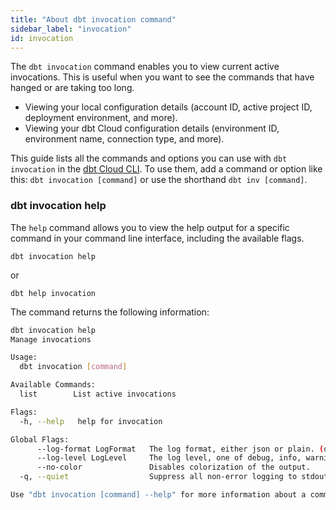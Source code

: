```yaml
---
title: "About dbt invocation command"
sidebar_label: "invocation"
id: invocation
---
```


The `dbt invocation` command enables you to view current active invocations. This is useful when you want to see the commands that have hanged or are taking too long.

- Viewing your local configuration details (account ID, active project ID, deployment environment, and more).
- Viewing your dbt Cloud configuration details (environment ID, environment name, connection type, and more).

This guide lists all the commands and options you can use with `dbt invocation` in the [dbt Cloud CLI](/docs/cloud/cloud-cli-installation). To use them, add a command or option like this: `dbt invocation [command]` or use the shorthand  `dbt inv [command]`.

### dbt invocation help

The `help` command allows you to view the help output for a specific command in your command line interface, including the available flags.

```shell
dbt invocation help
```

or 

```shell
dbt help invocation
```

The command returns the following information:

```bash
dbt invocation help
Manage invocations

Usage:
  dbt invocation [command]

Available Commands:
  list        List active invocations

Flags:
  -h, --help   help for invocation

Global Flags:
      --log-format LogFormat   The log format, either json or plain. (default plain)
      --log-level LogLevel     The log level, one of debug, info, warning, error or fatal. (default info)
      --no-color               Disables colorization of the output.
  -q, --quiet                  Suppress all non-error logging to stdout.

Use "dbt invocation [command] --help" for more information about a command.
```

